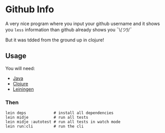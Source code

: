 # Github Info

A very nice program where you input your github username and it shows you `less` information than github already shows you ¯\\_(ツ)_/¯

But it was tdded from the ground up in clojure!

## Usage

You will need:

- [Java](https://java.com/en/download/)
- [Clojure](https://clojure.org/)
- [Leiningen](https://leiningen.org/)

### Then

```shell
lein deps            # install all dependencies
lein midje           # run all tests
lein midje :autotest # run all tests in watch mode
lein run:cli         # run the cli
```